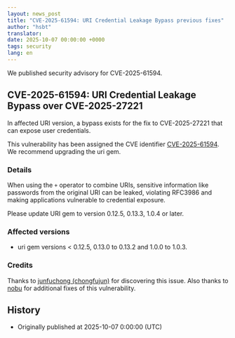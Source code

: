 ```yaml
---
layout: news_post
title: "CVE-2025-61594: URI Credential Leakage Bypass previous fixes"
author: "hsbt"
translator:
date: 2025-10-07 00:00:00 +0000
tags: security
lang: en
---
```


We published security advisory for CVE-2025-61594.

## CVE-2025-61594: URI Credential Leakage Bypass over CVE-2025-27221

In affected URI version, a bypass exists for the fix to CVE-2025-27221 that can expose user credentials.

This vulnerability has been assigned the CVE identifier [CVE-2025-61594](https://www.cve.org/CVERecord?id=CVE-2025-61594). We recommend upgrading the uri gem.

### Details

When using the `+` operator to combine URIs, sensitive information like passwords from the original URI can be leaked, violating RFC3986 and making applications vulnerable to credential exposure.

Please update URI gem to version 0.12.5, 0.13.3, 1.0.4 or later.

### Affected versions

* uri gem versions < 0.12.5, 0.13.0 to 0.13.2 and 1.0.0 to 1.0.3.

### Credits

Thanks to [junfuchong (chongfujun)](https://hackerone.com/chongfujun) for discovering this issue. Also thanks to [nobu](https://github.com/nobu) for additional fixes of this vulnerability.

## History

* Originally published at 2025-10-07 0:00:00 (UTC)
